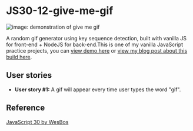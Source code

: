 # JS30-12-give-me-gif

![image: demonstration of give me gif](https://github.com/ming-yong/JS30-12-give-me-gif/blob/master/giveMeGif.gif)

A random gif generator using key sequence detection, built with vanilla JS for front-end + NodeJS for back-end.This is one of my vanilla JavaScript practice projects, you can [view demo here](https://give-me-gif.herokuapp.com/) or [view my blog post about this build here]().

## User stories

- **User story #1:** A gif will appear every time user types the word "gif".

## Reference

[JavaScript 30 by WesBos](https://github.com/wesbos/JavaScript30)
